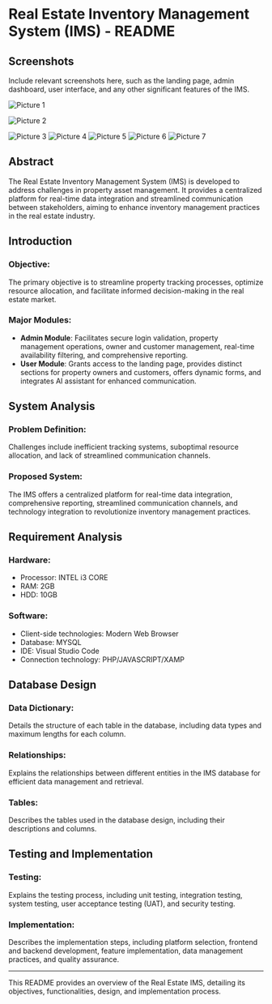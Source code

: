 # Real Estate Inventory Management System (IMS) - README

## Screenshots
Include relevant screenshots here, such as the landing page, admin dashboard, user interface, and any other significant features of the IMS.

![Picture 1](https://github.com/MDxSuhaim/RealEstate-Management-System/assets/134042586/ebf1b6c3-8e58-4e7c-aa3b-19584fd38c1d)

![Picture 2](https://github.com/MDxSuhaim/RealEstate-Management-System/assets/134042586/0ce087fb-f1aa-4af5-8559-432ff7245831)

![Picture 3](https://github.com/MDxSuhaim/RealEstate-Management-System/assets/134042586/3ecc15ce-8add-4588-af53-ac5646b746ad)
![Picture 4](https://github.com/MDxSuhaim/RealEstate-Management-System/assets/134042586/c82d32ee-46c4-4c84-90e4-4bb6527962c2)
![Picture 5](https://github.com/MDxSuhaim/RealEstate-Management-System/assets/134042586/af1325c1-ed8d-48ba-ae23-c23debc77fb1)
![Picture 6](https://github.com/MDxSuhaim/RealEstate-Management-System/assets/134042586/39bd2d88-dbcd-4862-9b39-135541dd3650)
![Picture 7](https://github.com/MDxSuhaim/RealEstate-Management-System/assets/134042586/ce480048-b782-47d4-8353-4d03283e947a)

## Abstract
The Real Estate Inventory Management System (IMS) is developed to address challenges in property asset management. It provides a centralized platform for real-time data integration and streamlined communication between stakeholders, aiming to enhance inventory management practices in the real estate industry.

## Introduction
### Objective:
The primary objective is to streamline property tracking processes, optimize resource allocation, and facilitate informed decision-making in the real estate market.

### Major Modules:
- **Admin Module**: Facilitates secure login validation, property management operations, owner and customer management, real-time availability filtering, and comprehensive reporting.
- **User Module**: Grants access to the landing page, provides distinct sections for property owners and customers, offers dynamic forms, and integrates AI assistant for enhanced communication.

## System Analysis
### Problem Definition:
Challenges include inefficient tracking systems, suboptimal resource allocation, and lack of streamlined communication channels.

### Proposed System:
The IMS offers a centralized platform for real-time data integration, comprehensive reporting, streamlined communication channels, and technology integration to revolutionize inventory management practices.

## Requirement Analysis
### Hardware:
- Processor: INTEL i3 CORE
- RAM: 2GB
- HDD: 10GB

### Software:
- Client-side technologies: Modern Web Browser
- Database: MYSQL
- IDE: Visual Studio Code
- Connection technology: PHP/JAVASCRIPT/XAMP
  
## Database Design
### Data Dictionary:
Details the structure of each table in the database, including data types and maximum lengths for each column.

### Relationships:
Explains the relationships between different entities in the IMS database for efficient data management and retrieval.

### Tables:
Describes the tables used in the database design, including their descriptions and columns.

## Testing and Implementation
### Testing:
Explains the testing process, including unit testing, integration testing, system testing, user acceptance testing (UAT), and security testing.

### Implementation:
Describes the implementation steps, including platform selection, frontend and backend development, feature implementation, data management practices, and quality assurance.

---

This README provides an overview of the Real Estate IMS, detailing its objectives, functionalities, design, and implementation process.
